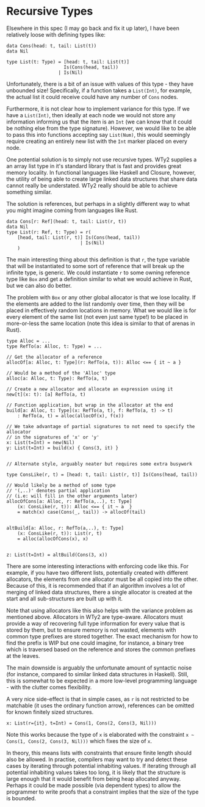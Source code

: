 # Recursive Types

Elsewhere in this spec (I may go back and fix it up later), I have been relatively loose with defining types like:

```WTy2
data Cons(head: t, tail: List(t))
data Nil

type List(t: Type) = [head: t, tail: List(t)]
                     Is(Cons(head, tail))
                   | Is(Nil)
```

Unfortunately, there is a bit of an issue with values of this type - they have unbounded size! Specifically, if a function takes a `List(Int)`, for example, the actual list it could receive could have any number of `Cons` nodes.

Furthermore, it is not clear how to implement variance for this type. If we have a `List(Int)`, then ideally at each node we would not store any information informing us that the item is an `Int` (we can know that it could be nothing else from the type signature). However, we would like to be able to pass this into functions accepting say `List(Num)`, this would seemingly require creating an entirely new list with the `Int` marker placed on every node.

One potential solution is to simply not use recursive types. WTy2 supplies a an array list type in it's standard library that is fast and provides great memory locality. In functional languages like Haskell and Closure, however, the utility of being able to create large linked data structures that share data cannot really be understated. WTy2 really should be able to achieve something similar.

The solution is references, but perhaps in a slightly different way to what you might imagine coming from languages like Rust.

```WTy2
data Cons[r: Ref](head: t, tail: List(r, t))
data Nil
type List(r: Ref, t: Type) = r(
    [head, tail: List(r, t)] Is(Cons(head, tail))
                           | Is(Nil)
    )
```

The main interesting thing about this definition is that `r`, the type variable that will be instantiated to some sort of reference that will break up the infinite type, is generic. We could instantiate `r` to some owning reference type like `Box` and get a definition similar to what we would achieve in Rust, but we can also do better.

The problem with `Box` or any other global allocator is that we lose locality. If the elements are added to the list randomly over time, then they will be placed in effectively random locations in memory. What we would like is for every element of the same list (not even just same type!) to be placed in more-or-less the same location (note this idea is similar to that of arenas in Rust).

```WTy2
type Alloc = ...
type RefTo(a: Alloc, t: Type) = ...

// Get the allocator of a reference
allocOf[a: Alloc, t: Type](r: RefTo(a, t)): Alloc <== { it ~ a }

// Would be a method of the 'Alloc' type
alloc(a: Alloc, t: Type): RefTo(a, t)

// Create a new allocator and allocate an expression using it
new[t](x: t): [a] RefTo(a, t)

// Function application, but wrap in the allocator at the end
build[a: Alloc, t: Type](x: RefTo(a, t), f: RefTo(a, t) -> t)
    : RefTo(a, t) = alloc(allocOf(x), f(x))

// We take advantage of partial signatures to not need to specify the allocator
// in the signatures of 'x' or 'y'
x: List(t=Int) = new(Nil)
y: List(t=Int) = build(x) { Cons(3, it) }


// Alternate style, arguably neater but requires some extra busywork

type ConsLike(r, t) = [head: t, tail: List(r, t)] Is(Cons(head, tail))

// Would likely be a method of some type
// '(,..)' denotes partial application
// (i.e: will fill in the other arguments later)
allocOfCons[a: Alloc, r: RefTo(a,..), t: Type]
    (x: ConsLike(r, t)): Alloc <== { it ~ a  }
    = match(x) case(Cons(_, tail)) -> allocOf(tail)


altBuild[a: Alloc, r: RefTo(a,..), t: Type]
    (x: ConsLike(r, t)): List(r, t)
    = alloc(allocOfCons(x), x)


z: List(t=Int) = altBuild(Cons(3, x))
```

There are some interesting interactions with enforcing code like this. For example, if you have two different lists, potentially created with different allocators, the elements from one allocator must be all copied into the other. Because of this, it is recommended that if an algorithm involves a lot of merging of linked data structures, there a single allocator is created at the start and all sub-structures are built up with it.

Note that using allocators like this also helps with the variance problem as mentioned above. Allocators in WTy2 are type-aware. Allocators must provide a way of recovering full type information for every value that is stored by them, but to ensure memory is not wasted, elements with common type prefixes are stored together. The exact mechanism for how to find the prefix is WIP but one could imagine, for instance, a binary tree which is traversed based on the reference and stores the common prefixes at the leaves.

The main downside is arguably the unfortunate amount of syntactic noise (for instance, compared to similar linked data structures in Haskell). Still, this is somewhat to be expected in a more low-level programming language - with the clutter comes flexibility.

A very nice side-effect is that in simple cases, as `r` is not restricted to be matchable (it uses the ordinary function arrow), references can be omitted for known finitely sized structures.

```WTy2
x: List(r={it}, t=Int) = Cons(1, Cons(2, Cons(3, Nil)))
```

Note this works because the type of `x` is elaborated with the constraint `x ~ Cons(1, Cons(2, Cons(3, Nil)))` which fixes the size of `x`.

In theory, this means lists with constraints that ensure finite length should also be allowed. In practise, compilers may want to try and detect these cases by iterating through potential inhabiting values. If iterating through all potential inhabiting values takes too long, it is likely that the structure is large enough that it would benefit from being heap allocated anyway. Perhaps it could be made possible (via dependent types) to allow the programmer to write proofs that a constraint implies that the size of the type is bounded.
